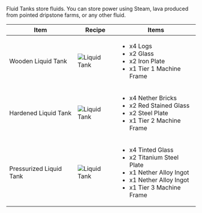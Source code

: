Fluid Tanks store fluids. You can store power using Steam, lava produced from pointed dripstone farms, or any other fluid.

| Item | Recipe | Items |
|------|--------|-------|
| Wooden Liquid Tank | ![Liquid Tank](https://cdn.discordapp.com/attachments/739536694398812230/879400012516323368/tier_1_liquid_tank.png) | <ul><li>x4 Logs</li><li>x2 Glass</li><li>x2 Iron Plate</li><li>x1 Tier 1 Machine Frame</li></ul> |
| Hardened Liquid Tank | ![Liquid Tank](https://cdn.discordapp.com/attachments/739536694398812230/879400029499047976/tier_2_liquid_tank.png) | <ul><li>x4 Nether Bricks</li><li>x2 Red Stained Glass</li><li>x2 Steel Plate</li><li>x1 Tier 2 Machine Frame</li></ul> |
| Pressurized Liquid Tank | ![Liquid Tank](https://cdn.discordapp.com/attachments/739536694398812230/879400042073563186/tier_3_liquid_tank.png) | <ul><li>x4 Tinted Glass</li><li>x2 Titanium Steel Plate</li><li>x1 Nether Alloy Ingot</li><li>x1 Nether Alloy Ingot</li><li>x1 Tier 3 Machine Frame</li></ul> |
